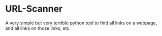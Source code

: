 # URL-Scanner
A very simple but very terrible python tool to find all links on a webpage, and all links on those links, etc.
